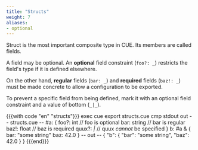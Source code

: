 ```yaml
---
title: "Structs"
weight: 7
aliases:
- optional
---
```


Struct is the most important composite type in CUE.
Its members are called fields.

A field may be optional. An **optional** field constraint (`foo?: _`) restricts
the field's type if it is defined elsewhere.

On the other hand, **regular** fields (`bar: _`) and **required** fields
(`baz!: _`) must be made concrete to allow a configuration to be exported.

To prevent a specific field from being defined, mark it with an optional field
constraint and a value of bottom (`_|_`).

{{{with code "en" "structs"}}}
exec cue export structs.cue
cmp stdout out
-- structs.cue --
#a: {
	foo?:  int    // foo is optional
	bar:   string // bar is regular
	baz!:  float  // baz is required
	quux?: _|_    // quux *cannot* be specified
}
b: #a & {
	bar: "some string"
	baz: 42.0
}
-- out --
{
    "b": {
        "bar": "some string",
        "baz": 42.0
    }
}
{{{end}}}
